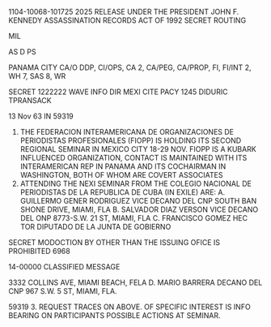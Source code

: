 1104-10068-101725
2025 RELEASE UNDER THE PRESIDENT JOHN F. KENNEDY ASSASSINATION RECORDS ACT OF 1992
SECRET
ROUTING

MIL

AS
D
PS

PANAMA CITY
CA/O
DDP, CI/OPS, CA 2, CA/PEG, CA/PROP, FI, FI/INT 2, WH 7, SAS 8, WR

SECRET 1222222
WAVE INFO DIR MEXI CITE PACY 1245
DIDURIC TPRANSACK

13 Nov 63 IN 59319

1. THE FEDERACION INTERAMERICANA DE ORGANIZACIONES DE
PERIODISTAS PROFESIONALES (FIOPP) IS HOLDING ITS SECOND REGIONAL
SEMINAR IN MEXICO CITY 18-29 NOV. FIOPP IS A KUBARK INFLUENCED
ORGANIZATION, CONTACT IS MAINTAINED WITH ITS INTERAMERICAN REP
IN PANAMA AND ITS COCHAIRMAN IN WASHINGTON, BOTH OF WHOM ARE
COVERT ASSOCIATES
2. ATTENDING THE NEXI SEMINAR FROM THE COLEGIO NACIONAL
DE PERIODISTAS DE LA REPUBLICA DE CUBA (IN EXILE) ARE:
    A. GUILLERMO GENER RODRIGUEZ
        VICE DECANO DEL CNP
        SOUTH BAN SHONE DRIVE, MIAMI, FLA
    B. SALVADOR DIAZ VERSON
        VICE DECANO DEL ONP
        8773-S.W. 21 ST, MIAMI, FLA
    C. FRANCISCO GOMEZ HEC TOR
        DIPUTADO DE LA JUNTA DE GOBIERNO

SECRET
MODOCTION BY OTHER THAN THE ISSUING OFICE IS PROHIBITED
6968

14-00000
CLASSIFIED MESSAGE

3332 COLLINS AVE, MIAMI BEACH, FELA
D. MARIO BARRERA
DECANO DEL CNP
967 S.W. 5 ST, MIAMI, FLA.

59319
3. REQUEST TRACES ON ABOVE. OF SPECIFIC INTEREST IS
INFO BEARING ON PARTICIPANTS POSSIBLE ACTIONS AT SEMINAR.
